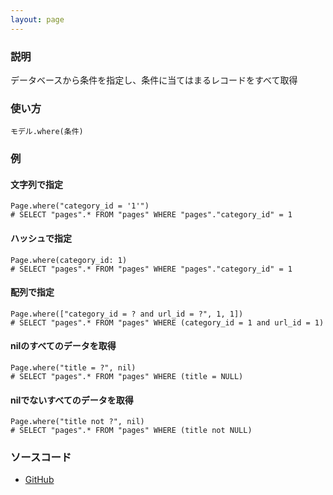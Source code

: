 ```yaml
---
layout: page
---
```

### 説明
データベースから条件を指定し、条件に当てはまるレコードをすべて取得

### 使い方
    モデル.where(条件)

### 例
#### 文字列で指定
    Page.where("category_id = '1'")
    # SELECT "pages".* FROM "pages" WHERE "pages"."category_id" = 1

#### ハッシュで指定
    Page.where(category_id: 1)
    # SELECT "pages".* FROM "pages" WHERE "pages"."category_id" = 1

#### 配列で指定
    Page.where(["category_id = ? and url_id = ?", 1, 1])
    # SELECT "pages".* FROM "pages" WHERE (category_id = 1 and url_id = 1)

#### nilのすべてのデータを取得
    Page.where("title = ?", nil)
    # SELECT "pages".* FROM "pages" WHERE (title = NULL)

#### nilでないすべてのデータを取得
    Page.where("title not ?", nil)
    # SELECT "pages".* FROM "pages" WHERE (title not NULL)

### ソースコード
* [GitHub](https://github.com/rails/rails/blob/f33d52c95217212cbacc8d5e44b5a8e3cdc6f5b3/activerecord/lib/active_record/relation/query_methods.rb#L643)